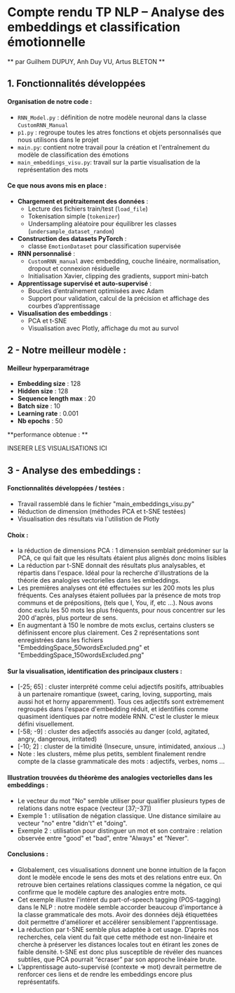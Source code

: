 # Compte rendu TP NLP – Analyse des embeddings et classification émotionnelle
** par Guilhem DUPUY, Anh Duy VU, Artus BLETON **

## 1. Fonctionnalités développées

#### Organisation de notre code : 
- `RNN_Model.py` : définition de notre modèle neuronal dans la classe `CustomRNN_Manual`
- `p1.py` : regroupe toutes les atres fonctions et objets personnalisés que nous utilisons dans le projet
- `main.py`: contient notre travail pour la création et l'entraînement du modèle de classification des émotions
- `main_embeddings_visu.py`: travail sur la partie visualisation de la représentation des mots

#### Ce que nous avons mis en place : 
- **Chargement et prétraitement des données** :  
  - Lecture des fichiers train/test (`load_file`)  
  - Tokenisation simple (`tokenizer`)  
  - Undersampling aléatoire pour équilibrer les classes (`undersample_dataset_random`)  
- **Construction des datasets PyTorch** :  
  - classe `EmotionDataset` pour classification supervisée  
- **RNN personnalisé** :  
  - `CustomRNN_manual` avec embedding, couche linéaire, normalisation, dropout et connexion résiduelle
  - Initialisation Xavier, clipping des gradients, support mini-batch  
- **Apprentissage supervisé et auto-supervisé** :  
  - Boucles d’entraînement optimisées avec Adam
  - Support pour validation, calcul de la précision et affichage des courbes d’apprentissage
- **Visualisation des embeddings** :  
  - PCA et t-SNE
  - Visualisation avec Plotly, affichage du mot au survol

## 2 - Notre meilleur modèle : 

#### Meilleur hyperparamétrage
- **Embedding size** : 128  
- **Hidden size** : 128  
- **Sequence length max** : 20  
- **Batch size** : 10
- **Learning rate** : 0.001  
- **Nb epochs** : 50

**performance obtenue : ** 

INSERER LES VISUALISATIONS ICI


## 3 - Analyse des embeddings : 

#### Fonctionnalités développées / testées : 
- Travail rassemblé dans le fichier "main_embeddings_visu.py"
- Réduction de dimension (méthodes PCA et t-SNE testées)
- Visualisation des résultats via l'utilistion de Plotly

#### Choix : 
- la réduction de dimensions PCA : 1 dimension semblait prédominer sur la PCA, ce qui fait que les résultats étaient plus alignés donc moins lisibles
- La réduction par t-SNE donnait des résultats plus analysables, et répartis dans l'espace. Idéal pour la recherche d'illustrations de la théorie des analogies vectorielles dans les embeddings.
- Les premières analyses ont été effectuées sur les 200 mots les plus fréquents. Ces analyses étaient polluées par la présence de mots trop communs et de prépositions, (tels que I, You, if, etc ...). Nous avons donc exclu les 50 mots les plus fréquents, pour nous concentrer sur les 200 d'après, plus porteur de sens.
- En augmentant à 150 le nombre de mots exclus, certains clusters se définissent encore plus clairement. Ces 2 représentations sont enregistrées dans les fichiers "EmbeddingSpace_50wordsExcluded.png" et "EmbeddingSpace_150wordsExcluded.png"

#### Sur la visualisation, identification des principaux clusters : 
- [-25; 65] : cluster interprété comme celui adjectifs positifs, attribuables à un partenaire romantique (sweet, caring, loving, supporting, mais aussi hot et horny apparemment). Tous ces adjectifs sont extrèmement regroupés dans l'espace d'embedding réduit, et identifiés comme quasiment identiques par notre modèle RNN. C'est le cluster le mieux défini visuellement.
- [-58; -9] : cluster des adjectifs associés au danger (cold, agitated, angry, dangerous, irritated)
- [-10; 2] : cluster de la timidité (Insecure, unsure, intimidated, anxious ...)
- Note : les clusters, même plus petits, semblent finalement rendre compte de la classe grammaticale des mots : adjectifs, verbes, noms ...

#### Illustration trouvées du théorème des analogies vectorielles dans les embeddings :
- Le vecteur du mot "No" semble utiliser pour qualifier plusieurs types de relations dans notre espace (vecteur [37;-37])
- Exemple 1 : utilisation de négation classique. Une distance similaire au vecteur "no" entre "didn't" et "doing".
- Exemple 2 : utilisation pour distinguer un mot et son contraire : relation observée entre "good" et "bad", entre "Always" et "Never".

#### Conclusions : 
- Globalement, ces visualisations donnent une bonne intuition de la façon dont le modèle encode le sens des mots et des relations entre eux. On retrouve bien certaines relations classiques comme la négation, ce qui confirme que le modèle capture des analogies entre mots.
- Cet exemple illustre l'intéret du part-of-speech tagging (POS-tagging) dans le NLP : notre modèle semble accorder beaucoup d'importance à la classe grammaticale des mots. Avoir des données déjà étiquettées doit permettre d'améliorer et accélérer sensiblement l'apprentissage.
- La réduction par t-SNE semble plus adaptée à cet usage. D’après nos recherches, cela vient du fait que cette méthode est non-linéaire et cherche à préserver les distances locales tout en étirant les zones de faible densité. t-SNE est donc plus susceptible de révéler des nuances subtiles, que PCA pourrait “écraser” par son approche linéaire brute.
- L’apprentissage auto-supervisé (contexte => mot) devrait permettre de renforcer ces liens et de rendre les embeddings encore plus représentatifs.
